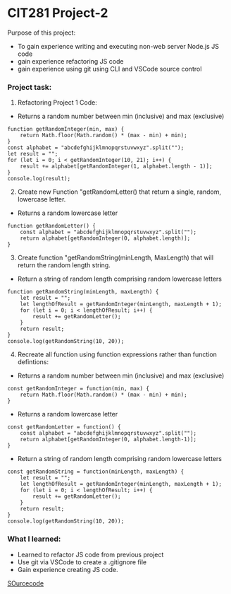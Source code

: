 # CIT281 Project-2

Purpose of this project:
- To gain experience writing and executing non-web server Node.js JS code
- gain experience refactoring JS code 
- gain experience using git using CLI and VSCode source control 


### Project task:

1. Refactoring Project 1 Code:
- Returns a random number between min (inclusive) and max (exclusive)
``` 
function getRandomInteger(min, max) {
    return Math.floor(Math.random() * (max - min) + min);
}
const alphabet = "abcdefghijklmnopqrstuvwxyz".split("");
let result = "";
for (let i = 0; i < getRandomInteger(10, 21); i++) {
    result += alphabet[getRandomInteger(1, alphabet.length - 1)];
}
console.log(result);
```

2. Create new Function "getRandomLetter() that return a single, random, lowercase letter. 
- Returns a random lowercase letter
``` 
function getRandomLetter() {
    const alphabet = "abcdefghijklmnopqrstuvwxyz".split("");
    return alphabet[getRandomInteger(0, alphabet.length)];
}
``` 
3. Create function "getRandomString(minLength, MaxLength) that will return the random length string. 
-  Return a string of random length comprising random lowercase letters
``` 
function getRandomString(minLength, maxLength) {
    let result = "";
    let lengthOfResult = getRandomInteger(minLength, maxLength + 1);
    for (let i = 0; i < lengthOfResult; i++) {
        result += getRandomLetter();
    }
    return result;
}
console.log(getRandomString(10, 20));
``` 

4. Recreate all function using function expressions rather than function defintions:

- Returns a random number between min (inclusive) and max (exclusive)
``` 
const getRandomInteger = function(min, max) {
    return Math.floor(Math.random() * (max - min) + min);
}
``` 
- Returns a random lowercase letter
``` 
const getRandomLetter = function() {
    const alphabet = "abcdefghijklmnopqrstuvwxyz".split("");
    return alphabet[getRandomInteger(0, alphabet.length-1)];
}
``` 

- Return a string of random length comprising random lowercase letters
``` 
const getRandomString = function(minLength, maxLength) {
    let result = "";
    let lengthOfResult = getRandomInteger(minLength, maxLength + 1);
    for (let i = 0; i < lengthOfResult; i++) {
        result += getRandomLetter();
    }
    return result;
}
console.log(getRandomString(10, 20));
``` 

### What I learned: 
- Learned to refactor JS code from previous project 
- Use git via VSCode to create a .gitignore file
- Gain experience creating JS code. 

[SOurcecode](https://ruichen11.github.io/Ruichen11.CIT-Minor/)
